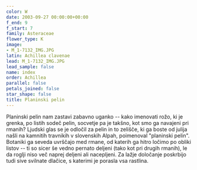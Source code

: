 ```yaml
---
color: W
date: 2003-09-27 00:00:00+00:00
f_end: 9
f_start: 7
family: Asteraceae
flower_type: K
image:
- M_1-7132_IMG.JPG
latin: Achillea clavenae
lead: M_1-7132_IMG.JPG
lead_sample: false
name: index
order: Achillea
parallel: false
petals_joined: false
star_shape: false
title: Planinski pelin
---
```

Planinski pelin nam zastavi zabavno uganko -- kako imenovati rožo, ki je grenka, po listih sodeč pelin, socvetje pa je takšno, kot smo ga navajeni pri rmanih? Ljudski glas se je odločil za pelin in to zelišče, ki ga boste od julija našli na kamnitih travnikih v slovenskih Alpah, poimenoval \"planinski pelin\". Botaniki ga seveda uvrščajo med rmane, od katerih ga hitro ločimo po obliki listov -- ti so sicer še vedno pernato deljeni (tako kot pri drugih rmanih), le da roglji niso več naprej deljeni ali nacepljeni. Za lažje določanje poskrbijo tudi sive svilnate dlačice, s katerimi je porasla vsa rastlina.
